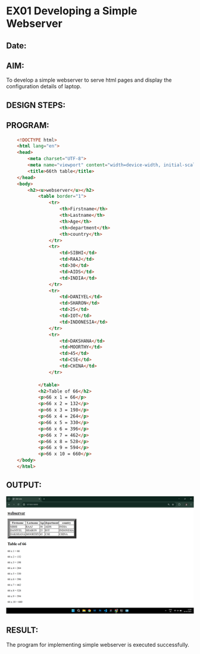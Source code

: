 
# EX01 Developing a Simple Webserver
## Date:

## AIM:
To develop a simple webserver to serve html pages and display the configuration details of laptop.

## DESIGN STEPS:
## PROGRAM:
```html
    <!DOCTYPE html> 
    <html lang="en">
    <head>
        <meta charset="UTF-8">
        <meta name="viewport" content="width=device-width, initial-scale=1.0">
        <title>66th table</title>
    </head>
    <body>
        <h2><u>webserver</u></h2>
            <table border="1">
                <tr>
                    <th>Firstname</th>
                    <th>Lastname</th>
                    <th>Age</th>
                    <th>department</th>
                    <th>country</th>
                </tr>
                <tr>
                    <td>SIBHI</td>
                    <td>RAAJ</td>
                    <td>30</td>
                    <td>AIDS</td>
                    <td>INDIA</td>
                </tr>
                <tr>
                    <td>DANIYEL</td>
                    <td>SHARON</td>
                    <td>25</td>
                    <td>IOT</td>
                    <td>INDONESIA</td>
                </tr>
                <tr>
                    <td>DAKSHANA</td>
                    <td>MOORTHY</td>
                    <td>45</td>
                    <td>CSE</td>
                    <td>CHINA</td>
                </tr>

            </table>
            <h2>Table of 66</h2>
            <p>66 x 1 = 66</p>
            <p>66 x 2 = 132</p>
            <p>66 x 3 = 198</p>
            <p>66 x 4 = 264</p>
            <p>66 x 5 = 330</p>
            <p>66 x 6 = 396</p>
            <p>66 x 7 = 462</p>
            <p>66 x 8 = 528</p>
            <p>66 x 9 = 594</p>
            <p>66 x 10 = 660</p>
    </body>
    </html>
```
## OUTPUT:
![output](static/Screenshot%20(6).png)
## RESULT:
The program for implementing simple webserver is executed successfully.
